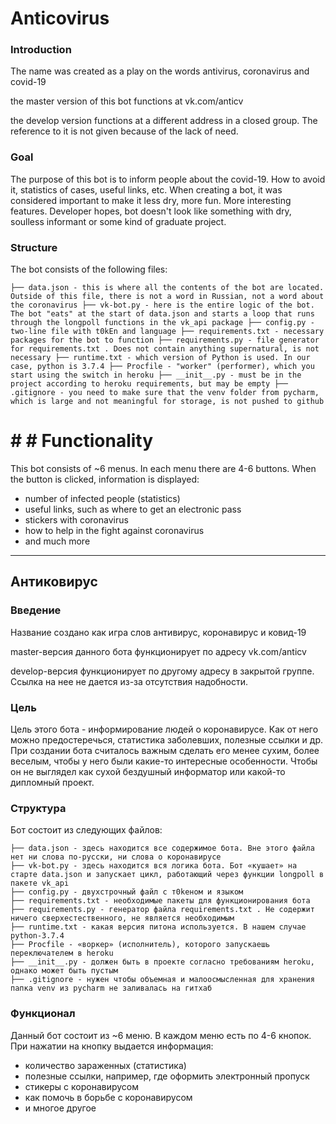 # Anticovirus

### Introduction

The name was created as a play on the words antivirus, coronavirus and covid-19

the master version of this bot functions at vk.com/anticv

the develop version functions at a different address in a closed group. The reference to it is not given because of the lack of need.

### Goal

The purpose of this bot is to inform people about the covid-19. How to avoid it, statistics of cases, useful links, etc.
When creating a bot, it was considered important to make it less dry, more fun. More interesting features. Developer hopes, bot doesn't look like something with dry, soulless informant or some kind of graduate project.

### Structure

The bot consists of the following files:

``
├── data.json - this is where all the contents of the bot are located. Outside of this file, there is not a word in Russian, not a word about the coronavirus
├── vk-bot.py - here is the entire logic of the bot. The bot "eats" at the start of data.json and starts a loop that runs through the longpoll functions in the vk_api package
├── config.py - two-line file with t0kЕn and language
├── requirements.txt - necessary packages for the bot to function
├── requirements.py - file generator for requirements.txt . Does not contain anything supernatural, is not necessary
├── runtime.txt - which version of Python is used. In our case, python is 3.7.4
├── Procfile - "worker" (performer), which you start using the switch in heroku
├── __init__.py - must be in the project according to heroku requirements, but may be empty
├── .gitignore - you need to make sure that the venv folder from pycharm, which is large and not meaningful for storage, is not pushed to github
``

# # # Functionality

This bot consists of ~6 menus. In each menu there are 4-6 buttons. When the button is clicked, information is displayed:
- number of infected people (statistics)
- useful links, such as where to get an electronic pass
- stickers with coronavirus
- how to help in the fight against coronavirus
- and much more

_____________________________

## Антиковирус

### Введение

Название создано как игра слов антивирус, коронавирус и ковид-19

master-версия данного бота функционирует по адресу vk.com/anticv

develop-версия функционирует по другому адресу в закрытой группе. Ссылка на нее не дается из-за отсутствия надобности.

### Цель 

Цель этого бота - информирование людей о коронавирусе. Как от него можно предостеречься, статистика заболевших, полезные ссылки и др.
При создании бота считалось важным сделать его менее сухим, более веселым, чтобы у него были какие-то интересные особенности. Чтобы он не выглядел как сухой бездушный информатор или какой-то дипломный проект.

### Структура

Бот состоит из следующих файлов:

```
├── data.json - здесь находится все содержимое бота. Вне этого файла нет ни слова по-русски, ни слова о коронавирусе
├── vk-bot.py - здесь находится вся логика бота. Бот «кушает» на старте data.json и запускает цикл, работающий через функции longpoll в пакете vk_api
├── config.py - двухстрочный файл с т0keном и языком
├── requirements.txt - необходимые пакеты для функционирования бота
├── requirements.py - генератор файла requirements.txt . Не содержит ничего сверхестественного, не является необходимым
├── runtime.txt - какая версия питона используется. В нашем случае python-3.7.4
├── Procfile - «воркер» (исполнитель), которого запускаешь переключателем в heroku
├── __init__.py - должен быть в проекте согласно требованиям heroku, однако может быть пустым
├── .gitignore - нужен чтобы объемная и малоосмысленная для хранения папка venv из pycharm не заливалась на гитхаб
```

### Функционал

Данный бот состоит из ~6 меню. В каждом меню есть по 4-6 кнопок. При нажатии на кнопку выдается информация:
- количество зараженных (статистика)
- полезные ссылки, например, где оформить электронный пропуск
- стикеры с коронавирусом
- как помочь в борьбе с коронавирусом
- и многое другое


